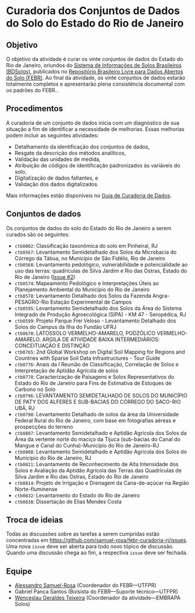 # Curadoria dos Conjuntos de Dados do Solo do Estado do Rio de Janeiro

## Objetivo

O objetivo da atividade é curar os vinte conjuntos de dados do Estado do Rio de Janeiro, oriundos do [Sistema de Informações de Solos Brasileiros (BDSolos)](https://www.sisolos.cnptia.embrapa.br/), publicados no [Repositório Brasileiro Livre para Dados Abertos do Solo (FEBR)](https://www.pedometria.org/projeto/febr/). Ao final da atividade, os vinte conjuntos de dados estarão totalmente completos e apresentarão plena consistência documental com os padrões do FEBR..

## Procedimentos

A curadoria de um conjunto de dados inicia com um diagnóstico de sua situação a fim de identificar a necessidade de melhorias. Essas melhorias podem incluir as seguintes atividades:

* Detalhamento da identificação dos conjuntos de dados,
* Resgate da descrição dos métodos analíticos,
* Validação das unidades de medida,
* Atribuição de códigos de identificação padronizados às variáveis do solo,
* Digitalização de dados faltantes, e
* Validação dos dados digitalizados.

Mais informações estão disponíveis no [Guia de Curadoria de Dados](https://docs.google.com/document/d/1vWPKg_k_B2T76MxgsX77GgqL6mTPS7vQaToGEZ_GmsE).

## Conjuntos de dados

Os conjuntos de dados do solo do Estado do Rio de Janeiro a serem curados são os seguintes:

* `ctb0002`: Classificação taxonômica do solo em Pinheiral, RJ
* `ctb0567`: Levantamento Semidetalhado dos Solos da Microbacia do Córrego da Tábua, no Município de São Fidélis, Rio de Janeiro
* `ctb0568`: Levantamento pedológico, vulnerabilidade e potencialidade ao uso das terras: quadrículas de Silva Jardim e Rio das Ostras, Estado do Rio de Janeiro ([Issue #2](../../issues/2))
* `ctb0574`: Mapeamento Pedológico e Interpretações Úteis ao Planejamento Ambiental do Município do Rio de Janeiro
* `ctb0578`: Levantamento Detalhado dos Solos da Fazenda Angra-PESAGRO-Rio Estação Experimental de Campos
* `ctb0595`: Levantamento Semidetalhado dos Solos da Área do Sistema Integrado de Produção Agroecológica (SIPA) - KM 47 - Seropédica, RJ
* `ctb0599`: Projeto Parque Frei Veloso - Levantamento Detalhado dos Solos do Campus da Ilha do Fundão UFRJ
* `ctb0670`: LATOSSOLO VERMELHO-AMARELO, PODZÓLICO VERMELHO-AMARELO. ARGILA DE ATIVIDADE BAIXA INTERMEDIÁRIOS: CONCEITUAÇÃO E DISTINÇÃO
* `ctb0765`: 2nd Global Workshop on Digital Soil Mapping for Regions and Countries with Sparse Soil Data Infrastructures - Tour Guide
* `ctb0776`: Anais da I Reunião de Classificação, Correlação de Solos e Interpretação de Aptidão Agrícola de solos
* `ctb0778`: Caracterização de Paisagens e Solos Representativos do Estado do Rio de Janeiro para Fins de Estimativa de Estoques de Carbono no Solo
* `ctb0796`: LEVANTAMENTO SEMIDETALHADO DE SOLOS DO MUNICÍPIO DE PATY DOS ALFERES E SUB-BACIAS DO CÓRREGO DO SACO-RIO UBÁ, RJ
* `ctb0798`: Levantamento Detalhado de solos da área da Universidade Federal Rural do Rio de Janeiro, com base em fotografias aéreas e prospecções do terreno
* `ctb0807`: Levantamento Semidetalhado e Aptidão Agrícola dos Solos da Área da vertente norte do maciço da Tijuca (sub-bacias do Canal do Mangue e Canal do Cunha)-Município do Rio de Janeiro-RJ
* `ctb0808`: Levantamento Semidetalhado e Aptidão Agrícola dos Solos do Município do Rio de Janeiro, RJ
* `ctb0811`: Levantamento de Reconhecimento de Alta Intensidade dos Solos e Avaliação da Aptidão Agrícola das Terras das Quadrículas de Silva Jardim e Rio das Ostras, Estado do Rio de Janeiro
* `ctb0814`: Projeto de Irrigação e Drenagem da Cana-de-açúcar na Região Norte-fluminense
* `ctb0832`: Levantamento do Estado do Rio de Janeiro
* `ctb0838`: Dissertação de Elias Mendes Costa

## Troca de ideias

Todas as discussões sobre as tarefas a serem cumpridas estão concentradas em https://github.com/samuel-rosa/febr-curadoria-rj/issues. Uma nova `issue` deve ser aberta para todo novo tópico de discussão. Quando uma discussão chega ao fim, a respectiva `issue` deve ser fechada.

## Equipe

* [Alessandro Samuel-Rosa](https://github.com/samuel-rosa) (Coordenador do FEBR—UTFPR)
* Gabriel Panca Santos (Bolsista do FEBR—Suporte técnico—UTFPR)
* [Wenceslau Geraldes Teixeira](https://github.com/WenceslauGT) (Coordenador da atividade—EMBRAPA Solos)

